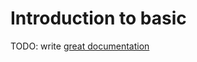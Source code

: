 # Introduction to basic

TODO: write [great documentation](http://jacobian.org/writing/what-to-write/)
